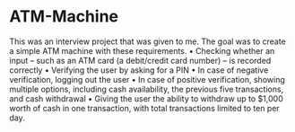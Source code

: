 # ATM-Machine
This was an interview project that was given to me. The goal was to create a simple ATM machine with these requirements. 
  • Checking whether an input – such as an ATM card (a debit/credit card number) – is recorded correctly 
  • Verifying the user by asking for a PIN • In case of negative verification, logging out the user 
  • In case of positive verification, showing multiple options, including cash availability, the previous five transactions, and cash withdrawal 
  • Giving the user the ability to withdraw up to $1,000 worth of cash in one transaction, with total transactions limited to ten per day.
